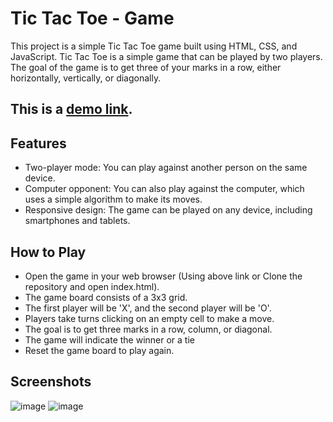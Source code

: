 # Tic Tac Toe - Game
This project is a simple Tic Tac Toe game built using HTML, CSS, and JavaScript. Tic Tac Toe is a simple game that can be played by two players. The goal of the game is to get three of your marks in a row, either horizontally, vertically, or diagonally.

## This is a [demo link](https://rutiktorambe.github.io/TicTacToe-Game).


## Features

- Two-player mode: You can play against another person on the same device.
- Computer opponent: You can also play against the computer, which uses a simple algorithm to make its moves.
- Responsive design: The game can be played on any device, including smartphones and tablets. 


## How to Play
- Open the game in your web browser (Using above link or Clone the repository and open index.html).
- The game board consists of a 3x3 grid.
- The first player will be 'X', and the second player will be 'O'.
- Players take turns clicking on an empty cell to make a move.
- The goal is to get three marks in a row, column, or diagonal.
- The game will indicate the winner or a tie
- Reset the game board to play again.

## Screenshots
![image](https://github.com/Rutiktorambe/TicTacToe-Game/assets/114429614/87dc0066-52ed-4638-847f-7e277bdf559a)
![image](https://github.com/Rutiktorambe/TicTacToe-Game/assets/114429614/570a6e20-0f4e-437b-bc3e-7a0dc9b4e8c4)

